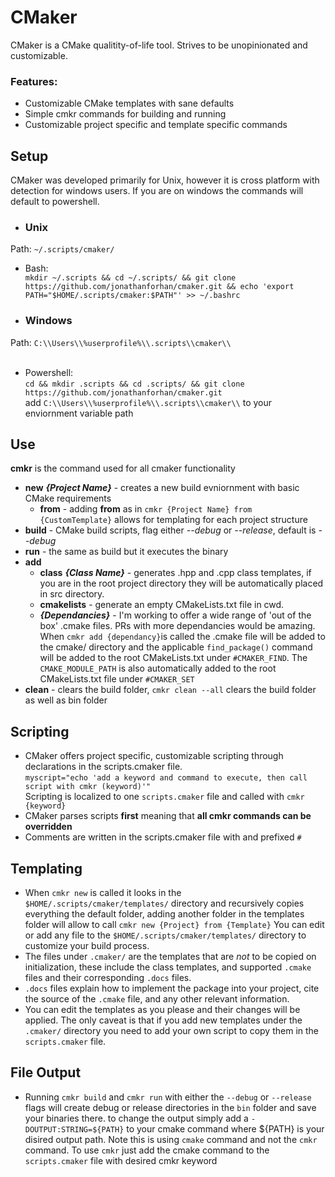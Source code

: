 # CMaker

CMaker is a CMake qualitity-of-life tool. Strives to be unopinionated and customizable.
### Features:
- Customizable CMake templates with sane defaults
- Simple cmkr commands for building  and running
- Customizable project specific and template specific commands 

## Setup
CMaker was developed primarily for Unix, however it is cross platform with detection for windows users. If you are on windows the commands will default to powershell.
- ### Unix
Path: ```~/.scripts/cmaker/```
- Bash:\
```mkdir ~/.scripts && cd ~/.scripts/ && git clone https://github.com/jonathanforhan/cmaker.git && echo 'export PATH="$HOME/.scripts/cmaker:$PATH"' >> ~/.bashrc```

- ### Windows
Path: ```C:\\Users\\%userprofile%\\.scripts\\cmaker\\```
<br><br>

- Powershell:\
```cd && mkdir .scripts && cd .scripts/ && git clone https://github.com/jonathanforhan/cmaker.git```\
add ```C:\\Users\\%userprofile%\\.scripts\\cmaker\\``` to your enviornment variable path

## Use
**cmkr** is the command used for all cmaker functionality
- **new** ***{Project Name}*** - creates a new build evniornment with basic CMake requirements
    - **from** - adding **from** as in ```cmkr {Project Name} from {CustomTemplate}``` allows for templating for each project structure
- **build** - CMake build scripts, flag either *--debug* or *--release*, default is *--debug*
- **run** - the same as build but it executes the binary
- **add**
    - **class** ***{Class Name}*** - generates .hpp and .cpp class templates, if you are in the root project directory they will be automatically  placed in src directory.
    - **cmakelists** - generate an empty CMakeLists.txt file in cwd.
    - ***{Dependancies}*** - I'm working to offer a wide range of 'out of the box' .cmake files. PRs with more dependancies would be amazing. When ```cmkr add {dependancy}```is called the .cmake file will be added to the cmake/ directory and the applicable ```find_package()``` command will be added to the root CMakeLists.txt under ```#CMAKER_FIND```. The ```CMAKE_MODULE_PATH``` is also automatically added to the root CMakeLists.txt file under ```#CMAKER_SET```
- **clean** - clears the build folder, ```cmkr clean --all``` clears the build folder as well as bin folder

## Scripting
- CMaker offers project specific, customizable scripting through declarations in the scripts.cmaker file.\
```myscript="echo 'add a keyword and command to execute, then call script with cmkr (keyword)'"```\
Scripting is localized to one ```scripts.cmaker``` file and called with ```cmkr {keyword}``` 
- CMaker parses scripts **first** meaning that **all cmkr commands can be overridden**
- Comments are written in the scripts.cmaker file with and prefixed ```#```

## Templating
- When ```cmkr new``` is called it looks in the ```$HOME/.scripts/cmaker/templates/``` directory and recursively copies everything the default folder, adding another folder in the templates folder will allow to call ```cmkr new {Project} from {Template}``` You can edit or add any file to the ```$HOME/.scripts/cmaker/templates/``` directory to customize your build process.
- The files under ```.cmaker/``` are the templates that are *not* to be copied on initialization, these include the class templates, and supported ```.cmake``` files and their corresponding ```.docs``` files.
- ```.docs``` files explain how to implement the package into your project, cite the source of the ```.cmake``` file, and any other relevant information.
- You can edit the templates as you please and their changes will be applied. The only caveat is that if you add new templates under the ```.cmaker/``` directory you need to add your own script to copy them in the ```scripts.cmaker``` file.

## File Output
- Running ```cmkr build``` and ```cmkr run``` with either the ```--debug``` or ```--release``` flags will create debug or release directories in the ```bin``` folder and save your binaries there. to change the output simply add a ```-DOUTPUT:STRING=${PATH}``` to your cmake command where ${PATH} is your disired output path. Note this is using ```cmake``` command and not the ```cmkr``` command. To use ```cmkr``` just add the cmake command to the ```scripts.cmaker``` file with desired cmkr keyword
